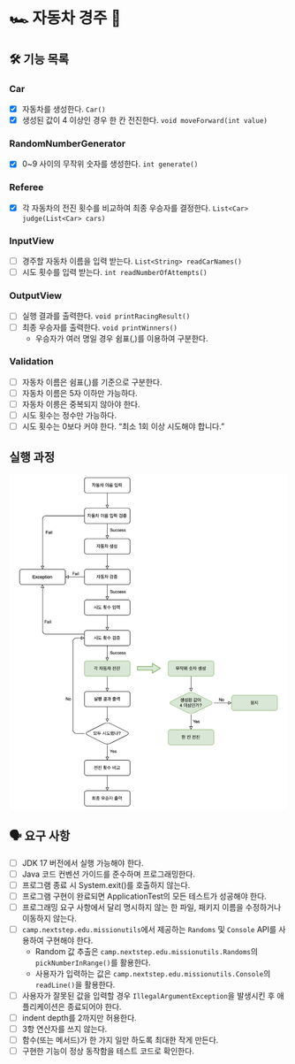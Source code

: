 # 🏎️ 자동차 경주 🏁

## 🛠 기능 목록

### Car
- [x] 자동차를 생성한다. `Car()`
- [x] 생성된 값이 4 이상인 경우 한 칸 전진한다. `void moveForward(int value)`

### RandomNumberGenerator 
- [x] 0~9 사이의 무작위 숫자를 생성한다. `int generate()`

### Referee
- [x] 각 자동차의 전진 횟수를 비교하여 최종 우승자를 결정한다. `List<Car> judge(List<Car> cars)`

### InputView
- [ ] 경주할 자동차 이름을 입력 받는다. `List<String> readCarNames()`
- [ ] 시도 횟수를 입력 받는다. `int readNumberOfAttempts()`

### OutputView
- [ ] 실행 결과를 출력한다. `void printRacingResult()`
- [ ] 최종 우승자를 출력한다. `void printWinners()`
  - 우승자가 여러 명일 경우 쉼표(,)를 이용하여 구분한다.

### Validation
- [ ] 자동차 이름은 쉼표(,)를 기준으로 구분한다.
- [ ] 자동차 이름은 5자 이하만 가능하다.
- [ ] 자동차 이릉은 중복되지 않아야 한다.
- [ ] 시도 횟수는 정수만 가능하다.
- [ ] 시도 횟수는 0보다 커야 한다. “최소 1회 이상 시도해야 합니다.”

## 실행 과정
<img src="racing flow.png">

## 🗣️ 요구 사항
- [ ] JDK 17 버전에서 실행 가능해야 한다.
- [ ] Java 코드 컨벤션 가이드를 준수하며 프로그래밍한다.
- [ ] 프로그램 종료 시 System.exit()를 호출하지 않는다.
- [ ] 프로그램 구현이 완료되면 ApplicationTest의 모든 테스트가 성공해야 한다.
- [ ] 프로그래밍 요구 사항에서 달리 명시하지 않는 한 파일, 패키지 이름을 수정하거나 이동하지 않는다.
- [ ] `camp.nextstep.edu.missionutils`에서 제공하는 `Randoms` 및 `Console` API를 사용하여 구현해야 한다.
  - Random 값 추출은 `camp.nextstep.edu.missionutils.Randoms`의 `pickNumberInRange()`를 활용한다.
  - 사용자가 입력하는 값은 `camp.nextstep.edu.missionutils.Console`의 `readLine()`을 활용한다.
- [ ] 사용자가 잘못된 값을 입력할 경우 `IllegalArgumentException`을 발생시킨 후 애플리케이션은 종료되어야 한다.
- [ ] indent depth를 2까지만 허용한다.
- [ ] 3항 연산자를 쓰지 않는다. 
- [ ] 함수(또는 메서드)가 한 가지 일만 하도록 최대한 작게 만든다. 
- [ ] 구현한 기능이 정상 동작함을 테스트 코드로 확인한다.